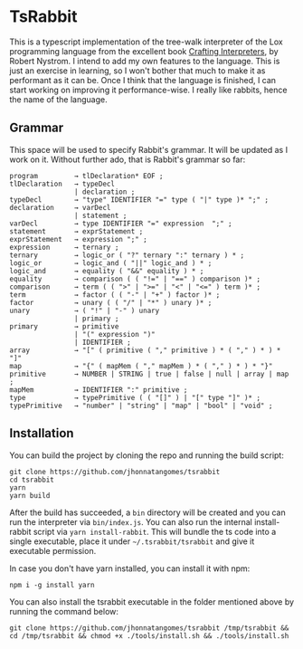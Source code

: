 # TsRabbit

This is a typescript implementation of the tree-walk interpreter of the Lox programming language from the excellent book [Crafting Interpreters], by Robert Nystrom. I intend to add my own features to the language. This is just an exercise in learning, so I won't bother that much to make it as performant as it can be. Once I think that the language is finished, I can start working on improving it performance-wise. I really like rabbits, hence the name of the language.

[crafting interpreters]: https://craftinginterpreters.com/

## Grammar

This space will be used to specify Rabbit's grammar. It will be updated as I work on it. Without further ado, that is Rabbit's grammar so far:

```
program         → tlDeclaration* EOF ;
tlDeclaration   → typeDecl
                | declaration ;
typeDecl        → "type" IDENTIFIER "=" type ( "|" type )* ";" ;
declaration     → varDecl
                | statement ;
varDecl         → type IDENTIFIER "=" expression  ";" ;
statement       → exprStatement ;
exprStatement   → expression ";" ;
expression      → ternary ;
ternary         → logic_or ( "?" ternary ":" ternary ) * ;
logic_or        → logic_and ( "||" logic_and ) * ;
logic_and       → equality ( "&&" equality ) * ;
equality        → comparison ( ( "!=" | "==" ) comparison )* ;
comparison      → term ( ( ">" | ">=" | "<" | "<=" ) term )* ;
term            → factor ( ( "-" | "+" ) factor )* ;
factor          → unary ( ( "/" | "*" ) unary )* ;
unary           → ( "!" | "-" ) unary
                | primary ;
primary         → primitive
                | "(" expression ")"
                | IDENTIFIER ;
array           → "[" ( primitive ( "," primitive ) * ( "," ) * ) * "]"
map             → "{" ( mapMem ( "," mapMem ) * ( "," ) * ) * "}"
primitive       → NUMBER | STRING | true | false | null | array | map ;
mapMem          → IDENTIFIER ":" primitive ;
type            → typePrimitive ( ( "[]" ) | "[" type "]" )* ;
typePrimitive   → "number" | "string" | "map" | "bool" | "void" ;
```

## Installation

You can build the project by cloning the repo and running the build script:

```
git clone https://github.com/jhonnatangomes/tsrabbit
cd tsrabbit
yarn
yarn build
```

After the build has succeeded, a `bin` directory will be created and you can run the interpreter via `bin/index.js`. You can also run the internal install-rabbit script via `yarn install-rabbit`. This will bundle the ts code into a single executable, place it under `~/.tsrabbit/tsrabbit` and give it executable permission.

In case you don't have yarn installed, you can install it with npm:

```
npm i -g install yarn
```

You can also install the tsrabbit executable in the folder mentioned above by running the command below:

```
git clone https://github.com/jhonnatangomes/tsrabbit /tmp/tsrabbit && cd /tmp/tsrabbit && chmod +x ./tools/install.sh && ./tools/install.sh
```
